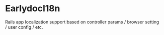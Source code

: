 EarlydocI18n
============

Rails app localization support based on controller params / browser setting / user config / etc.